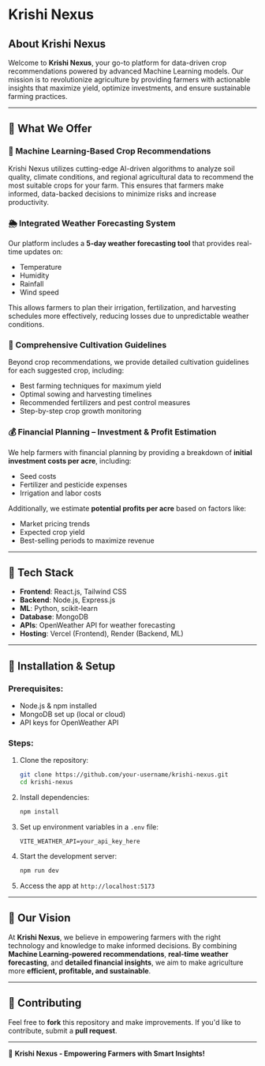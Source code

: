 # Krishi Nexus

## About Krishi Nexus
Welcome to **Krishi Nexus**, your go-to platform for data-driven crop recommendations powered by advanced Machine Learning models. Our mission is to revolutionize agriculture by providing farmers with actionable insights that maximize yield, optimize investments, and ensure sustainable farming practices.

---

## 🌟 What We Offer

### 🌱 Machine Learning-Based Crop Recommendations
Krishi Nexus utilizes cutting-edge AI-driven algorithms to analyze soil quality, climate conditions, and regional agricultural data to recommend the most suitable crops for your farm. This ensures that farmers make informed, data-backed decisions to minimize risks and increase productivity.

### 🌦️ Integrated Weather Forecasting System
Our platform includes a **5-day weather forecasting tool** that provides real-time updates on:
- Temperature
- Humidity
- Rainfall
- Wind speed

This allows farmers to plan their irrigation, fertilization, and harvesting schedules more effectively, reducing losses due to unpredictable weather conditions.

### 📖 Comprehensive Cultivation Guidelines
Beyond crop recommendations, we provide detailed cultivation guidelines for each suggested crop, including:
- Best farming techniques for maximum yield
- Optimal sowing and harvesting timelines
- Recommended fertilizers and pest control measures
- Step-by-step crop growth monitoring

### 💰 Financial Planning – Investment & Profit Estimation
We help farmers with financial planning by providing a breakdown of **initial investment costs per acre**, including:
- Seed costs
- Fertilizer and pesticide expenses
- Irrigation and labor costs

Additionally, we estimate **potential profits per acre** based on factors like:
- Market pricing trends
- Expected crop yield
- Best-selling periods to maximize revenue

---

## 🚀 Tech Stack
- **Frontend**: React.js, Tailwind CSS
- **Backend**: Node.js, Express.js
- **ML**: Python, scikit-learn
- **Database**: MongoDB
- **APIs**: OpenWeather API for weather forecasting
- **Hosting**: Vercel (Frontend), Render (Backend, ML)

---

## 🔧 Installation & Setup
### Prerequisites:
- Node.js & npm installed
- MongoDB set up (local or cloud)
- API keys for OpenWeather API

### Steps:
1. Clone the repository:
   ```sh
   git clone https://github.com/your-username/krishi-nexus.git
   cd krishi-nexus
   ```
2. Install dependencies:
   ```sh
   npm install
   ```
3. Set up environment variables in a `.env` file:
   ```env
   VITE_WEATHER_API=your_api_key_here
   ```
4. Start the development server:
   ```sh
   npm run dev
   ```
5. Access the app at `http://localhost:5173`

---

## 🎯 Our Vision
At **Krishi Nexus**, we believe in empowering farmers with the right technology and knowledge to make informed decisions. By combining **Machine Learning-powered recommendations**, **real-time weather forecasting**, and **detailed financial insights**, we aim to make agriculture more **efficient, profitable, and sustainable**.

---

## 🤝 Contributing
Feel free to **fork** this repository and make improvements. If you'd like to contribute, submit a **pull request**.

---

🚀 **Krishi Nexus - Empowering Farmers with Smart Insights!**

